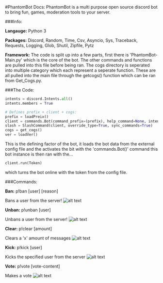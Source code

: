 #PhantomBot Docs:
PhantomBot is a multi purpose open source discord bot 
to bring fun, games, moderation tools to your server.

###Info:

**Langauge:** Python 3

**Packages:** Discord, Random, Time, Csv, Asyncio, Sys, Traceback, Requests, Logging, Glob, Shutil, Zipfile, Pytz

**Framework:** The code is split up into a few parts, first there is 'PhantomBot-Main.py' which is the core of the bot. The other commands and functions are pulled into this file before being ran. The cogs directory is seperated into multiple category which each represent a seperate function. These are all pulled into the main file through the getcogs() function which can be ran from Get_Cogs.py.

###The Code:
```python
intents = discord.Intents.all()
intents.members = True

# Defines prefix + client + cogs:
prefix = loadPreix()
client = commands.Bot(command_prefix=(prefix), help_command=None, intents=intents)
slash = SlashCommand(client, override_type=True, sync_commands=True)
cogs = get_cogs()
ver = loadVer()
``` 
This is the defining factor of the bot, it loads the 
bot data from the external config file and the activates
the bit with the 'commands.Bot()' command this bot instance
is then ran with the...

```python
client.run(Token)
```
which turns the bot online with the token from the config file.

###Commands:

**Ban:** p!ban [user] [reason]

Bans a user from the server!
![alt text](https://i.imgur.com/qttkhvK.png)

**Unban:** p!unban [user]

Unbans a user from the server!
![alt text](https://i.imgur.com/6Ost56F.png)

**Clear:** p!clear [amount]

Clears a 'x' amount of messages
![alt text](https://i.imgur.com/4sZEDmO.png)

**Kick:** p!kick [user]

Kicks the specified user from the server
![alt text](https://i.imgur.com/r9rtY2B.png)

**Vote:** p!vote [vote-content]

Makes a vote
![alt text](https://i.imgur.com/QFhPoqz.png)
